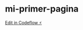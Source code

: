 # mi-primer-pagina

[Edit in Codeflow ⚡️](https://stackblitz.com/~/github.com/jerebien/mi-primer-pagina)